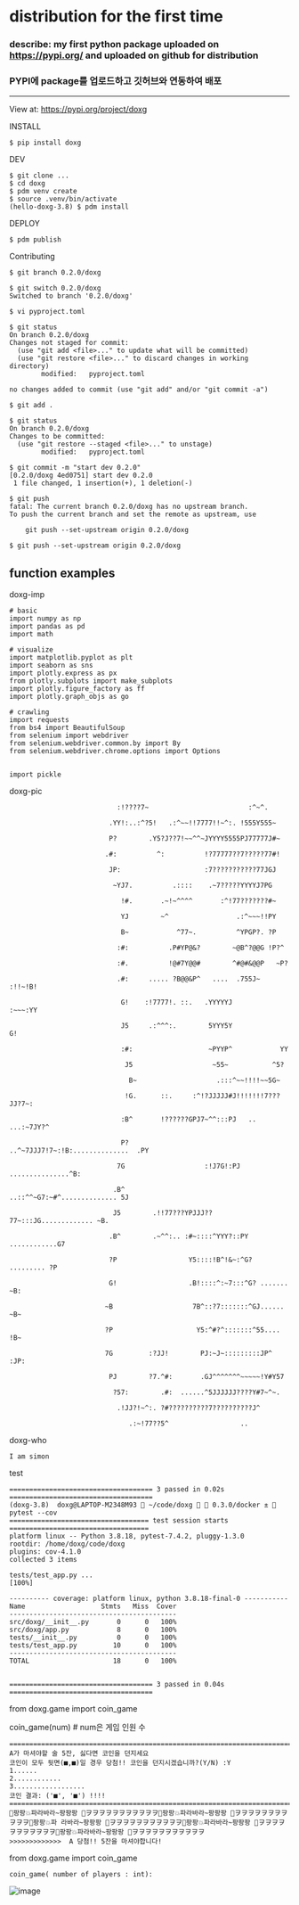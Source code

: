 # distribution for the first time

### describe: my first python package uploaded on https://pypi.org/ and uploaded on github for distribution
### PYPI에 package를 업로드하고 깃허브와 연동하여 배포


---

View at:
https://pypi.org/project/doxg

INSTALL

    $ pip install doxg
  
DEV

    $ git clone ...
    $ cd doxg
    $ pdm venv create
    $ source .venv/bin/activate
    (hello-doxg-3.8) $ pdm install
    
DEPLOY

    $ pdm publish
    
Contributing

    $ git branch 0.2.0/doxg
    
    $ git switch 0.2.0/doxg
    Switched to branch '0.2.0/doxg'
    
    $ vi pyproject.toml
    
    $ git status
    On branch 0.2.0/doxg
    Changes not staged for commit:
      (use "git add <file>..." to update what will be committed)
      (use "git restore <file>..." to discard changes in working directory)
            modified:   pyproject.toml
    
    no changes added to commit (use "git add" and/or "git commit -a")
    
    $ git add .
    
    $ git status
    On branch 0.2.0/doxg
    Changes to be committed:
      (use "git restore --staged <file>..." to unstage)
            modified:   pyproject.toml
    
    $ git commit -m "start dev 0.2.0"
    [0.2.0/doxg 4ed0751] start dev 0.2.0
     1 file changed, 1 insertion(+), 1 deletion(-)
     
    $ git push
    fatal: The current branch 0.2.0/doxg has no upstream branch.
    To push the current branch and set the remote as upstream, use
    
        git push --set-upstream origin 0.2.0/doxg
    
    $ git push --set-upstream origin 0.2.0/doxg


function examples
---

doxg-imp

    # basic
    import numpy as np
    import pandas as pd
    import math

    # visualize
    import matplotlib.pyplot as plt
    import seaborn as sns
    import plotly.express as px
    from plotly.subplots import make_subplots
    import plotly.figure_factory as ff
    import plotly.graph_objs as go

    # crawling
    import requests
    from bs4 import BeautifulSoup
    from selenium import webdriver
    from selenium.webdriver.common.by import By
    from selenium.webdriver.chrome.options import Options


    import pickle
    
doxg-pic

                               :!????7~                         :^~^.

                             .YY!:..:^?5!   .:^~~!!7777!!~^:. !555Y555~

                             P?        .Y5?J??7!~~^^~JYYYY5555PJ77777J#~

                            .#:          ^:          !?77777??7?????77#!

                             JP:                     :7???????????77JGJ

                              ~YJ7.          .::::    .~7?????YYYYJ7PG

                                !#.       .~!~^^^^       :^!77???????#~

                                YJ        ~^                 .:^~~~!!PY

                                B~            ^77~.          ^YPGP?. ?P

                               :#:          .P#YP@&?        ~@B^?@@G !P?^

                               :#.          !@#7Y@@#        ^#@#&@@P   ~P?

                               .#:     ..... ?B@@&P^   ....  .755J~ :!!~!B!

                                G!    :!7777!. ::.   .YYYYYJ        :~~~:YY

                                J5     .:^^^:.        5YYY5Y             G!

                                :#:                   ~PYYP^            YY

                                 J5                    ~55~           ^5?

                                  B~                    .:::^~~!!!!~~5G~

                                 !G.      ::.     :^!?JJJJJ#J!!!!!!!7???JJ?7~:

                                :B^       !??????GPJ7~^^:::PJ   ..     ...:~7JY?^

                                P?            ..^~7JJJ7!7~:!B:..............  .PY

                               7G                    :!J7G!:PJ ...............^B:

                              .B^                 ..::^^~G7:~#^.............. 5J

                              J5        .!!77???YPJJJ??77~:::JG............. ~B.

                             .B^        .~^^:.. :#~::::^YYY?::PY ............G7

                             ?P                  Y5::::!B^!&~:^G? ......... ?P

                             G!                  .B!::::^:~7:::^G? ....... ~B:

                            ~B                    7B^::?7:::::::^GJ...... ~B~

                            ?P                     Y5:^#?^:::::::^55.... !B~

                            7G         :?JJ!        PJ:~J~:::::::::JP^ :JP:

                             PJ        ?7.^#:       .GJ^^^^^^^~~~~~!Y#Y57

                              ?57:        .#:  ......^5JJJJJJ????Y#7~^~.

                               .!JJ?!~^:. ?#??????????7??????????J^

                                  .:~!77??5^                  ..


doxg-who

    I am simon

test

    ==================================== 3 passed in 0.02s ====================================
    (doxg-3.8)  doxg@LAPTOP-M2348M93  ~/code/doxg   0.3.0/docker ±  pytest --cov
    =================================== test session starts ===================================
    platform linux -- Python 3.8.18, pytest-7.4.2, pluggy-1.3.0
    rootdir: /home/doxg/code/doxg
    plugins: cov-4.1.0
    collected 3 items

    tests/test_app.py ...                                                               [100%]

    ---------- coverage: platform linux, python 3.8.18-final-0 -----------
    Name                   Stmts   Miss  Cover
    ------------------------------------------
    src/doxg/__init__.py       0      0   100%
    src/doxg/app.py            8      0   100%
    tests/__init__.py          0      0   100%
    tests/test_app.py         10      0   100%
    ------------------------------------------
    TOTAL                     18      0   100%


    ==================================== 3 passed in 0.04s ====================================



from doxg.game import coin_game

coin_game(num) # num은 게임 인원 수

    ==========================================================================================
    A가 마셔야할 술 5잔, 싫다면 코인을 던지세요
    코인이 모두 뒷면(■,■)일 경우 당첨!! 코인을 던지시겠습니까?(Y/N) :Y
    1......
    2............
    3..................
    코인 결과: ('■', '■') !!!!
    ==========================================================================================
    🌺팡팡💥파라바라~팡팡팡 🎊ヲヲヲヲヲヲヲヲヲヲヲ🌺팡팡💥파라바라~팡팡팡 🎊ヲヲヲヲヲヲヲヲヲヲヲ🌺팡팡💥파 라바라~팡팡팡 🎊ヲヲヲヲヲヲヲヲヲヲヲ🌺팡팡💥파라바라~팡팡팡 🎊ヲヲヲヲヲヲヲヲヲヲヲ🌺팡팡💥파라바라~팡팡팡 🎊ヲヲヲヲヲヲヲヲヲヲヲ
    >>>>>>>>>>>>>  A 당첨!! 5잔을 마셔야합니다!


from doxg.game import coin_game

    coin_game( number of players : int):

![image](https://github.com/doxgxxn/doxg/assets/135602281/c709e41a-6fb1-4d55-8603-1f83a33e403c)

